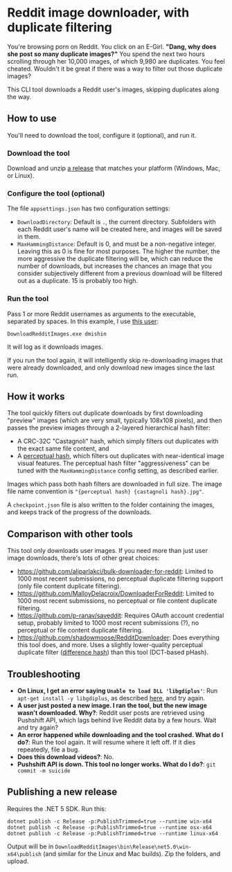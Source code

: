 # Reddit image downloader, with duplicate filtering

You're browsing porn on Reddit. You click on an E-Girl. **"Dang, why does she post so many duplicate images?"** You spend the next two hours scrolling through her 10,000 images, of which 9,980 are duplicates. You feel cheated. Wouldn't it be great if there was a way to filter out those duplicate images?

This CLI tool downloads a Reddit user's images, skipping duplicates along the way.

## How to use

You'll need to download the tool, configure it (optional), and run it.

### Download the tool

Download and unzip [a release](https://github.com/CSharp-Truckstop-Restroom-Hero/DownloadRedditImages/releases) that matches your platform (Windows, Mac, or Linux).

### Configure the tool (optional)

The file `appsettings.json` has two configuration settings:

- `DownloadDirectory`: Default is `.`, the current directory. Subfolders with each Reddit user's name will be created here, and images will be saved in them.
- `MaxHammingDistance`: Default is 0, and must be a non-negative integer. Leaving this as 0 is fine for most purposes. The higher the number, the more aggressive the duplicate filtering will be, which can reduce the number of downloads, but increases the chances an image that you consider subjectively different from a previous download will be filtered out as a duplicate. 15 is probably too high.

### Run the tool

Pass 1 or more Reddit usernames as arguments to the executable, separated by spaces. In this example, I use [this user](https://www.reddit.com/user/dmishin/):

```
DownloadRedditImages.exe dmishin
```

It will log as it downloads images.

If you run the tool again, it will intelligently skip re-downloading images that were already downloaded, and only download new images since the last run.

## How it works

The tool quickly filters out duplicate downloads by first downloading "preview" images (which are very small, typically 108x108 pixels), and then passes the preview images through a 2-layered hierarchical hash filter:

- A CRC-32C "Castagnoli" hash, which simply filters out duplicates with the exact same file content, and
- A [perceptual hash](http://phash.org/), which filters out duplicates with near-identical image visual features. The perceptual hash filter "aggressiveness" can be tuned with the `MaxHammingDistance` config setting, as described earlier.

Images which pass both hash filters are downloaded in full size. The image file name convention is `"{perceptual hash} {castagnoli hash}.jpg"`.

A `checkpoint.json` file is also written to the folder containing the images, and keeps track of the progress of the downloads.

## Comparison with other tools

This tool only downloads user images. If you need more than just user image downloads, there's lots of other great choices:

- https://github.com/aliparlakci/bulk-downloader-for-reddit: Limited to 1000 most recent submissions, no perceptual duplicate filtering support (only file content duplicate filtering).
- https://github.com/MalloyDelacroix/DownloaderForReddit: Limited to 1000 most recent submissions, no perceptual or file content duplicate filtering.
- https://github.com/p-ranav/saveddit: Requires OAuth account credential setup, probably limited to 1000 most recent submissions (?), no perceptual or file content duplicate filtering.
- https://github.com/shadowmoose/RedditDownloader: Does everything this tool does, and more. Uses a slightly lower-quality perceptual duplicate filter ([difference hash](http://www.hackerfactor.com/blog/index.php?/archives/529-Kind-of-Like-That.html)) than this tool (DCT-based pHash).

## Troubleshooting

- **On Linux, I get an error saying `Unable to load DLL 'libgdiplus'`**: Run `apt-get install -y libgdiplus`, as described [here](https://github.com/dotnet/core/issues/2746#issuecomment-595980412), and try again.
- **A user just posted a new image. I ran the tool, but the new image wasn't downloaded. Why?**: Reddit user posts are retrieved using Pushshift API, which lags behind live Reddit data by a few hours. Wait and try again?
- **An error happened while downloading and the tool crashed. What do I do?**: Run the tool again. It will resume where it left off. If it dies repeatedly, file a bug.
- **Does this download videos?**: No.
- **Pushshift API is down. This tool no longer works. What do I do?**: `git commit -m suicide`

## Publishing a new release

Requires the .NET 5 SDK. Run this:

```
dotnet publish -c Release -p:PublishTrimmed=true --runtime win-x64
dotnet publish -c Release -p:PublishTrimmed=true --runtime osx-x64
dotnet publish -c Release -p:PublishTrimmed=true --runtime linux-x64
```

Output will be in `DownloadRedditImages\bin\Release\net5.0\win-x64\publish` (and similar for the Linux and Mac builds). Zip the folders, and upload.
